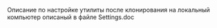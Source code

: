 Описание по настройке утилиты после клонирования на локальный компьютер описаный в файле Settings.doc
